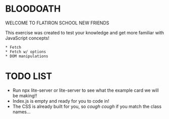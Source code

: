 # BLOODOATH
WELCOME TO FLATIRON SCHOOL NEW FRIENDS
  
This exercise was created to test your knowledge and get more familiar with JavaScript concepts!
    
    * Fetch
    * Fetch w/ options
    * DOM manipulations

# TODO LIST

*  Run npx lite-server or lite-server to see what the example card we will be making!!
*  Index.js is empty and ready for you to code in!
  * The CSS is already built for you, so *cough cough* if you match the class names...
